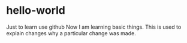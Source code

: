 # hello-world
Just to learn use github
Now I am learning basic things.
This is used to explain changes why a particular change was made.

